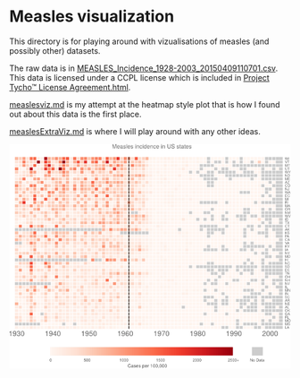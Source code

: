 Measles visualization
======================


This directory is for playing around with vizualisations of measles (and possibly other) datasets.

The raw data is in [MEASLES_Incidence_1928-2003_20150409110701.csv](MEASLES_Incidence_1928-2003_20150409110701.csv). This data is licensed under a CCPL license which is included in [Project Tycho™ License Agreement.html](http://htmlpreview.github.io/?https://github.com/timcdlucas/statsforbios/blob/master/measles/Project%20Tycho%E2%84%A2%20License%20Agreement.html).


[measlesviz.md](measlesviz.md) is my attempt at the heatmap style plot that is how I found out about this data is the first place.

[measlesExtraViz.md](measlesExtraViz.md) is where I will play around with any other ideas.


![Final image](figure/measlesTimeseries.png)

